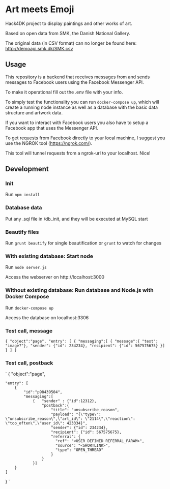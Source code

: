 # Art meets Emoji
Hack4DK project to display paintings and other works of art.

Based on open data from SMK, the Danish National Gallery.

The original data (in CSV format) can no longer be found here: http://demoapi.smk.dk/SMK.csv

## Usage
This repository is a backend that receives messages from and sends messages to Facebook users using the Facebook Messenger API.

To make it operational fill out the .env file with your info.

To simply test the functionality you can run `docker-compose up`, which will create a running node instance as well as a database with the basic data structure and artwork data.


If you want to interact with Facebook users you also have to setup a Facebook app that uses the Messenger API.

To get requests from Facebook directly to your local machine, I suggest you use the NGROK tool (https://ngrok.com/).

This tool will tunnel requests from a ngrok-url to your localhost. Nice!

## Development
### Init
Run `npm install`

### Database data
Put any .sql file in /db_init, and they will be executed at MySQL start

### Beautify files
Run `grunt beautify` for single beautification or `grunt` to watch for changes

### With existing database: Start node
Run `node server.js`

Access the webserver on http://localhost:3000

### Without existing database: Run database and Node.js with Docker Compose
Run `docker-compose up`

Access the database on localhost:3306

### Test call, message
`
{
	"object":"page",
	"entry": [
		{
			"messaging":[
				{
					"message":{ "text": "image?"},
					"sender": {"id": 234234},
					"recipient": {"id": 567575675}
				}]
		}
	]
}
`

### Test call, postback
`
{
	"object":"page",

	"entry": [
		{
			"id":"p98439504",
			"messaging":[
				{	"sender" : {"id":12312},
					"postback":{
					    "title": "unsubscribe_reason",  
					    "payload": "{\"type\": \"unsubscribe_reason\",\"art_id\": \"2114\",\"reaction\": \"too_often\",\"user_id\": 423334}",
						"sender": {"id": 234234},
						"recipient": {"id": 567575675},
					    "referral": {
					      "ref": "<USER_DEFINED_REFERRAL_PARAM>",
					      "source": "<SHORTLINK>",
					      "type": "OPEN_THREAD"
					    }
					}
				}]
		}
	]
}
`
